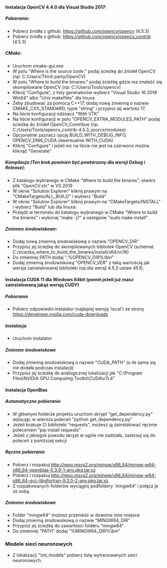 #### Instalacja OpenCV 4.4.0 dla Visual Studio 2017:

##### Pobieranie:
- Pobierz źródła z github: https://github.com/opencv/opencv (4.5.3)
- Pobierz źródła z github: https://github.com/opencv/opencv_contrib (4.5.3)

##### CMake:
- Uruchom cmake-gui.exe
- W polu "Where is the source code:" podaj ścieżkę do źródeł OpenCV (np: C:/Users/Third-party/OpenCV)
- W polu "Where to build the binares:" podaj ścieżkę gdzie ma znaleźć się skompilowane OpenCV (np: C:/Users/Tools/opencv)
- Kliknij "Configure", z listy generatorów wybierz "Visual Studio 16 2019 Win64" albo "Unix makefiles" dla linuxa
- Żeby zbudować za pomocą C++17, dodaj nową zmienną o nazwie CMAKE_CXX_STANDARD, typie "string" i przypisz jej wartość 17.
- Na liście konfiguracji odznacz "With VTK"
- Na liście konfiguracji w polu "OPENCV_EXTRA_MODULES_PATH" podaj ścieżkę do źródeł OpenCV_Contribue (np. C:/Users/Tools/opencv_contrib-4.5.3_source/modules)
- Opcjonalnie zaznacz opcję BUILD_WITH_DEBUG_INFO, OPENCV_DNN_CUDA (ewentualnie WITH_CUDA)
- Kliknij "Configure" i jeżeli nic na liście nie jest na czerwono można kliknąć "Generate"

##### Kompilacja (Ten krok powinien być powtórzony dla wersji Debug i Release):
- Z katalogu wybranego w CMake "Where to build the binares", otwórz plik "OpenCV.sln" w VS 2019
- W oknie "Solution Explorer" kliknij prawym na "CMakeTargets/ALL_BUILD" i wybierz "Build"
- W oknie "Solution Explorer" kliknij prawym na "CMakeTargets/INSTALL" i wybierz "Build"
lub dla linuxa:
- Przejdź w terminalu do katalogu wybranego w CMake "Where to build the binares" i wykonaj "make -j7" a następnie "sudo make install"

##### Zmienne środowiskowe:
- Dodaj nową zmienną środowiskową o nazwie "OPENCV_DIR"
- Przypisz jej ścieżkę do skompilowanych bibliotek OpenCV (schemat: C:/sciezka_where_to_build_the_binares/install/x64/vc16)
- Do zmiennej PATH dodaj ";%OPENCV_DIR%\bin"
- Dodaj zmienną środowiskową "OPENCV_VER" z taką wartością jak wersja zainstalowanej biblioteki (np.dla wersji 4.5.3 ustaw 453).


#### Instalacja CUDA 11 dla Windows 64bit (pomiń jeżeli już masz zainstalowaną jakąś wersję CUDY)

##### Pobieranie
- Pobierz odpowiedni instalator (najlepiej wersję 'local') ze strony https://developer.nvidia.com/cuda-downloads

##### Instalacja
- Uruchom instalator

##### Zmienne środowiskowe
- Dodaj zmienną środowiskową o nazwie "CUDA_PATH" (o ile sama się nie dodała podczas instalacji)
- Przypisz jej ścieżkę do analogicznej lokalizacji jak "C:\Program Files\NVIDIA GPU Computing Toolkit\CUDA\v11.4"


#### Instalacja OpenBlas

##### Automatyczne pobieranie
- W głównym folderze projektu uruchom skrypt "get_dependency.py" wpisując w wierszu poleceń "python get_dependency.py"
- Jeżeli brakuje Ci biblioteki "requests", możesz ją zainstalować ręcznie poleceniem "pip install requests"
- Jeżeli z jakiegoś powodu skrypt w ogóle nie zadziała, zastosuj się do poleceń z poniższej sekcji

##### Ręczne pobieranie
- Pobierz i rozpakuj http://repo.msys2.org/mingw/x86_64/mingw-w64-x86_64-openblas-0.3.9-1-any.pkg.tar.xz
- Pobierz i rozpakuj http://repo.msys2.org/mingw/x86_64/mingw-w64-x86_64-gcc-libgfortran-9.3.0-2-any.pkg.tar.xz
- Z rozpakowanych folderów wyciągnij podfoldery 'mingw64' i połącz je ze sobą

##### Zmienne środowiskowe
- Folder "mingw64" możesz przenieść w dowolne inne miejsce
- Dodaj zmienną środowiskową o nazwie "MINGW64_DIR"
- Przypisz jej ścieżkę do zawartości folderu "mingw64"
- Do zmiennej "PATH" dodaj "%MINGW64_DIR%\bin"

### Modele sieci neuronowych
- Z lokalizacji "\\ml_models" pobierz listę wytrenowanych sieci neuronowych.
